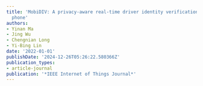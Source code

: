 ```yaml
---
title: 'MobiDIV: A privacy-aware real-time driver identity verification on mobile
  phone'
authors:
- Yinan Ma
- Jing Wu
- Chengnian Long
- Yi-Bing Lin
date: '2022-01-01'
publishDate: '2024-12-26T05:26:22.580366Z'
publication_types:
- article-journal
publication: '*IEEE Internet of Things Journal*'
---
```

